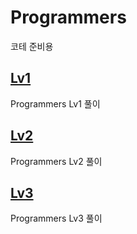 # Programmers
코테 준비용
## [Lv1](Lv1/README.md)
Programmers Lv1 풀이
## [Lv2](Lv2/README.md)
Programmers Lv2 풀이
## [Lv3](Lv3/README.md)
Programmers Lv3 풀이
